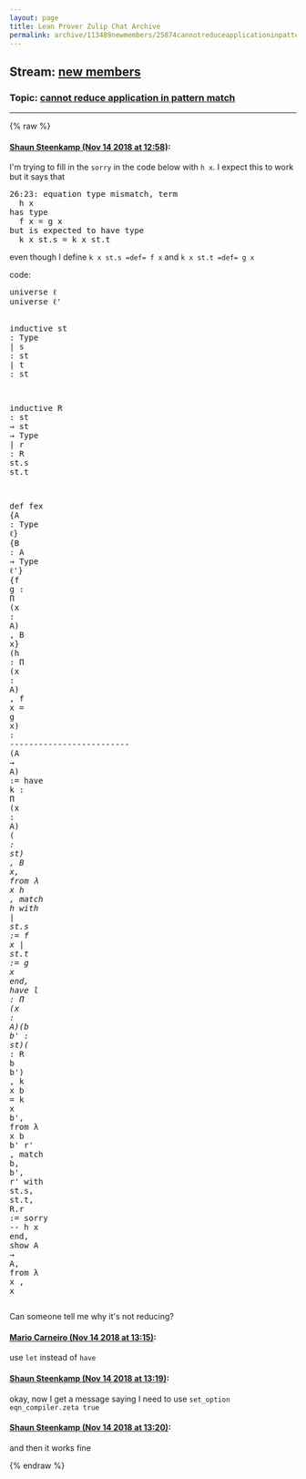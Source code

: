 ```yaml
---
layout: page
title: Lean Prover Zulip Chat Archive 
permalink: archive/113489newmembers/25874cannotreduceapplicationinpatternmatch.html
---
```


## Stream: [new members](index.html)
### Topic: [cannot reduce  application in pattern match](25874cannotreduceapplicationinpatternmatch.html)

---


{% raw %}
#### [ Shaun Steenkamp (Nov 14 2018 at 12:58)](https://leanprover.zulipchat.com/#narrow/stream/113489-new%20members/topic/cannot%20reduce%20%20application%20in%20pattern%20match/near/147663171):
<p>I'm trying to fill in the <code>sorry</code> in the code below with <code>h x</code>. I expect this to work but it says that</p>
<div class="codehilite"><pre><span></span>26:23: equation type mismatch, term
  h x
has type
  f x = g x
but is expected to have type
  k x st.s = k x st.t
</pre></div>


<p>even though I define <code>k x st.s =def= f x</code> and <code>k x st.t =def= g x</code></p>
<p>code:</p>
<div class="codehilite"><pre><span></span><span class="kn">universe</span> <span class="n">ℓ</span>
<span class="kn">universe</span> <span class="n">ℓ&#39;</span>

<span class="kn">inductive</span> <span class="n">st</span> <span class="o">:</span> <span class="kt">Type</span>
<span class="bp">|</span>  <span class="n">s</span> <span class="o">:</span> <span class="n">st</span>
<span class="bp">|</span>  <span class="n">t</span> <span class="o">:</span> <span class="n">st</span>

<span class="kn">inductive</span> <span class="n">R</span> <span class="o">:</span> <span class="n">st</span> <span class="bp">→</span> <span class="n">st</span> <span class="bp">→</span> <span class="kt">Type</span>
<span class="bp">|</span> <span class="n">r</span> <span class="o">:</span> <span class="n">R</span> <span class="n">st</span><span class="bp">.</span><span class="n">s</span> <span class="n">st</span><span class="bp">.</span><span class="n">t</span>

<span class="n">def</span> <span class="n">fex</span>
  <span class="o">{</span><span class="n">A</span> <span class="o">:</span> <span class="kt">Type</span> <span class="n">ℓ</span><span class="o">}</span>
  <span class="o">{</span><span class="n">B</span> <span class="o">:</span> <span class="n">A</span> <span class="bp">→</span> <span class="kt">Type</span> <span class="n">ℓ&#39;</span><span class="o">}</span>
  <span class="o">{</span><span class="n">f</span> <span class="n">g</span> <span class="o">:</span> <span class="bp">Π</span> <span class="o">(</span><span class="n">x</span> <span class="o">:</span> <span class="n">A</span><span class="o">)</span> <span class="o">,</span> <span class="n">B</span> <span class="n">x</span><span class="o">}</span>
  <span class="o">(</span><span class="n">h</span> <span class="o">:</span> <span class="bp">Π</span> <span class="o">(</span><span class="n">x</span> <span class="o">:</span> <span class="n">A</span><span class="o">)</span> <span class="o">,</span> <span class="n">f</span> <span class="n">x</span> <span class="bp">=</span> <span class="n">g</span> <span class="n">x</span><span class="o">)</span>
  <span class="o">:</span> <span class="c1">-------------------------</span>
  <span class="o">(</span><span class="n">A</span> <span class="bp">→</span> <span class="n">A</span><span class="o">)</span>
<span class="o">:=</span>
  <span class="k">have</span> <span class="n">k</span> <span class="o">:</span> <span class="bp">Π</span> <span class="o">(</span><span class="n">x</span> <span class="o">:</span> <span class="n">A</span><span class="o">)</span> <span class="o">(</span><span class="bp">_</span> <span class="o">:</span> <span class="n">st</span><span class="o">)</span> <span class="o">,</span> <span class="n">B</span> <span class="n">x</span><span class="o">,</span> <span class="k">from</span>
    <span class="bp">λ</span> <span class="n">x</span> <span class="n">h</span> <span class="o">,</span> <span class="k">match</span> <span class="n">h</span> <span class="k">with</span>
      <span class="bp">|</span> <span class="n">st</span><span class="bp">.</span><span class="n">s</span> <span class="o">:=</span> <span class="n">f</span> <span class="n">x</span>
      <span class="bp">|</span> <span class="n">st</span><span class="bp">.</span><span class="n">t</span> <span class="o">:=</span> <span class="n">g</span> <span class="n">x</span>
    <span class="kn">end</span><span class="o">,</span>
  <span class="k">have</span> <span class="n">l</span> <span class="o">:</span> <span class="bp">Π</span> <span class="o">(</span><span class="n">x</span> <span class="o">:</span> <span class="n">A</span><span class="o">)(</span><span class="n">b</span> <span class="n">b&#39;</span> <span class="o">:</span> <span class="n">st</span><span class="o">)(</span><span class="bp">_</span> <span class="o">:</span> <span class="n">R</span> <span class="n">b</span> <span class="n">b&#39;</span><span class="o">)</span> <span class="o">,</span> <span class="n">k</span> <span class="n">x</span> <span class="n">b</span> <span class="bp">=</span> <span class="n">k</span> <span class="n">x</span> <span class="n">b&#39;</span><span class="o">,</span> <span class="k">from</span>
    <span class="bp">λ</span> <span class="n">x</span> <span class="n">b</span> <span class="n">b&#39;</span> <span class="n">r&#39;</span> <span class="o">,</span> <span class="k">match</span> <span class="n">b</span><span class="o">,</span> <span class="n">b&#39;</span><span class="o">,</span> <span class="n">r&#39;</span> <span class="k">with</span>
      <span class="n">st</span><span class="bp">.</span><span class="n">s</span><span class="o">,</span> <span class="n">st</span><span class="bp">.</span><span class="n">t</span><span class="o">,</span> <span class="n">R</span><span class="bp">.</span><span class="n">r</span> <span class="o">:=</span> <span class="n">sorry</span> <span class="c1">-- h x</span>
    <span class="kn">end</span><span class="o">,</span>
  <span class="k">show</span> <span class="n">A</span> <span class="bp">→</span> <span class="n">A</span><span class="o">,</span> <span class="k">from</span> <span class="bp">λ</span> <span class="n">x</span> <span class="o">,</span> <span class="n">x</span>
</pre></div>


<p>Can someone tell me why it's not reducing?</p>

#### [ Mario Carneiro (Nov 14 2018 at 13:15)](https://leanprover.zulipchat.com/#narrow/stream/113489-new%20members/topic/cannot%20reduce%20%20application%20in%20pattern%20match/near/147663912):
<p>use <code>let</code> instead of <code>have</code></p>

#### [ Shaun Steenkamp (Nov 14 2018 at 13:19)](https://leanprover.zulipchat.com/#narrow/stream/113489-new%20members/topic/cannot%20reduce%20%20application%20in%20pattern%20match/near/147664076):
<p>okay, now I get a message saying I need to use <code>set_option eqn_compiler.zeta true</code></p>

#### [ Shaun Steenkamp (Nov 14 2018 at 13:20)](https://leanprover.zulipchat.com/#narrow/stream/113489-new%20members/topic/cannot%20reduce%20%20application%20in%20pattern%20match/near/147664128):
<p>and then it works fine</p>


{% endraw %}
